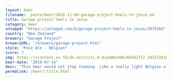 ```yaml
---
layout: beer
filename: _posts/beer/2016-11-09-garage-project-heels-to-jesus.md
title: Garage project heels to Jesus
category: beer
untappd: "https://untappd.com/b/garage-project-heels-to-jesus/2075264"
country: "New Zealand"
brewery: "Garage Project"
breweryURL: "/brewery/garage-project.html"
style: "Pale Ale - Belgian"
score: 7
img: https://scontent.xx.fbcdn.net/v/t1.0-0/p480x480/66482717_10157281018383745_1284581721315999744_o.jpg?_nc_cat=105&_nc_ohc=43o9FgCatLEAQnQqqwVrCrJp28QEvlZydIur6Z7ULHbxldZ7ibfywGPPA&_nc_ht=scontent.xx&oh=b9b3fdb3bb06b0b99b97dec63f195f84&oe=5E463EA1
beer-date: "2019-07-14"
desc: "This beer would not stop foaming. Like a really light Belgian ale. Very enjoyable"
permalink: /beer/:title.html
---
```

